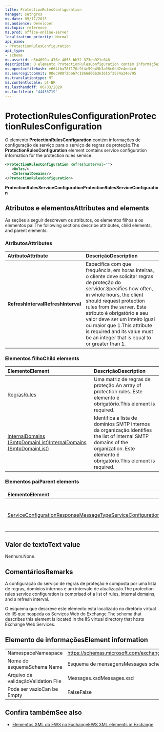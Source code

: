 ```yaml
---
title: ProtectionRulesConfiguration
manager: sethgros
ms.date: 09/17/2015
ms.audience: Developer
ms.topic: reference
ms.prod: office-online-server
localization_priority: Normal
api_name:
- ProtectionRulesConfiguration
api_type:
- schema
ms.assetid: e5b4699a-476e-4053-bb52-873eb921c046
description: O elemento ProtectionRulesConfiguration contém informações de configuração de serviço para o serviço de regras de proteção.
ms.openlocfilehash: e664fba78f170c9f4c59b49b3a08c0dd2e4ed4cd
ms.sourcegitcommit: 88ec988f2bb67c1866d06b361615f3674a24e795
ms.translationtype: MT
ms.contentlocale: pt-BR
ms.lasthandoff: 06/03/2020
ms.locfileid: "44456719"
---
```

# <a name="protectionrulesconfiguration"></a><span data-ttu-id="a2edf-103">ProtectionRulesConfiguration</span><span class="sxs-lookup"><span data-stu-id="a2edf-103">ProtectionRulesConfiguration</span></span>

<span data-ttu-id="a2edf-104">O elemento **ProtectionRulesConfiguration** contém informações de configuração de serviço para o serviço de regras de proteção.</span><span class="sxs-lookup"><span data-stu-id="a2edf-104">The **ProtectionRulesConfiguration** element contains service configuration information for the protection rules service.</span></span> 
  
```XML
<ProtectionRulesConfiguration RefreshInterval="">
   <Rules/>
   <InternalDomains/>
</ProtectionRulesConfiguration>
```

 <span data-ttu-id="a2edf-105">**ProtectionRulesServiceConfiguration**</span><span class="sxs-lookup"><span data-stu-id="a2edf-105">**ProtectionRulesServiceConfiguration**</span></span>
## <a name="attributes-and-elements"></a><span data-ttu-id="a2edf-106">Atributos e elementos</span><span class="sxs-lookup"><span data-stu-id="a2edf-106">Attributes and elements</span></span>

<span data-ttu-id="a2edf-107">As seções a seguir descrevem os atributos, os elementos filhos e os elementos pai.</span><span class="sxs-lookup"><span data-stu-id="a2edf-107">The following sections describe attributes, child elements, and parent elements.</span></span>
  
### <a name="attributes"></a><span data-ttu-id="a2edf-108">Atributos</span><span class="sxs-lookup"><span data-stu-id="a2edf-108">Attributes</span></span>

|<span data-ttu-id="a2edf-109">**Atributo**</span><span class="sxs-lookup"><span data-stu-id="a2edf-109">**Attribute**</span></span>|<span data-ttu-id="a2edf-110">**Descrição**</span><span class="sxs-lookup"><span data-stu-id="a2edf-110">**Description**</span></span>|
|:-----|:-----|
|<span data-ttu-id="a2edf-111">**RefreshInterval**</span><span class="sxs-lookup"><span data-stu-id="a2edf-111">**RefreshInterval**</span></span> <br/> |<span data-ttu-id="a2edf-112">Especifica com que frequência, em horas inteiras, o cliente deve solicitar regras de proteção do servidor.</span><span class="sxs-lookup"><span data-stu-id="a2edf-112">Specifies how often, in whole hours, the client should request protection rules from the server.</span></span> <span data-ttu-id="a2edf-113">Este atributo é obrigatório e seu valor deve ser um inteiro igual ou maior que 1.</span><span class="sxs-lookup"><span data-stu-id="a2edf-113">This attribute is required and its value must be an integer that is equal to or greater than 1.</span></span>  <br/> |
   
### <a name="child-elements"></a><span data-ttu-id="a2edf-114">Elementos filho</span><span class="sxs-lookup"><span data-stu-id="a2edf-114">Child elements</span></span>

|<span data-ttu-id="a2edf-115">**Elemento**</span><span class="sxs-lookup"><span data-stu-id="a2edf-115">**Element**</span></span>|<span data-ttu-id="a2edf-116">**Descrição**</span><span class="sxs-lookup"><span data-stu-id="a2edf-116">**Description**</span></span>|
|:-----|:-----|
|[<span data-ttu-id="a2edf-117">Regras</span><span class="sxs-lookup"><span data-stu-id="a2edf-117">Rules </span></span>](rules-ex15websvcsotherref.md) <br/> |<span data-ttu-id="a2edf-118">Uma matriz de regras de proteção.</span><span class="sxs-lookup"><span data-stu-id="a2edf-118">An array of protection rules.</span></span> <span data-ttu-id="a2edf-119">Este elemento é obrigatório.</span><span class="sxs-lookup"><span data-stu-id="a2edf-119">This element is required.</span></span>  <br/> |
|[<span data-ttu-id="a2edf-120">InternalDomains (SmtpDomainList)</span><span class="sxs-lookup"><span data-stu-id="a2edf-120">InternalDomains (SmtpDomainList)</span></span>](internaldomains-smtpdomainlist.md) <br/> |<span data-ttu-id="a2edf-121">Identifica a lista de domínios SMTP internos da organização.</span><span class="sxs-lookup"><span data-stu-id="a2edf-121">Identifies the list of internal SMTP domains of the organization.</span></span> <span data-ttu-id="a2edf-122">Este elemento é obrigatório.</span><span class="sxs-lookup"><span data-stu-id="a2edf-122">This element is required.</span></span>  <br/> |
   
### <a name="parent-elements"></a><span data-ttu-id="a2edf-123">Elementos pai</span><span class="sxs-lookup"><span data-stu-id="a2edf-123">Parent elements</span></span>

|<span data-ttu-id="a2edf-124">**Elemento**</span><span class="sxs-lookup"><span data-stu-id="a2edf-124">**Element**</span></span>|<span data-ttu-id="a2edf-125">**Descrição**</span><span class="sxs-lookup"><span data-stu-id="a2edf-125">**Description**</span></span>|
|:-----|:-----|
|[<span data-ttu-id="a2edf-126">ServiceConfigurationResponseMessageType</span><span class="sxs-lookup"><span data-stu-id="a2edf-126">ServiceConfigurationResponseMessageType</span></span>](serviceconfigurationresponsemessagetype.md) <br/> |<span data-ttu-id="a2edf-127">Contém definições de configuração de serviço.</span><span class="sxs-lookup"><span data-stu-id="a2edf-127">Contains service configuration settings.</span></span>  <br/> |
   
## <a name="text-value"></a><span data-ttu-id="a2edf-128">Valor de texto</span><span class="sxs-lookup"><span data-stu-id="a2edf-128">Text value</span></span>

<span data-ttu-id="a2edf-129">Nenhum.</span><span class="sxs-lookup"><span data-stu-id="a2edf-129">None.</span></span>
  
## <a name="remarks"></a><span data-ttu-id="a2edf-130">Comentários</span><span class="sxs-lookup"><span data-stu-id="a2edf-130">Remarks</span></span>

<span data-ttu-id="a2edf-131">A configuração do serviço de regras de proteção é composta por uma lista de regras, domínios internos e um intervalo de atualização.</span><span class="sxs-lookup"><span data-stu-id="a2edf-131">The protection rules service configuration is comprised of a list of rules, internal domains, and a refresh interval.</span></span>
  
<span data-ttu-id="a2edf-132">O esquema que descreve este elemento está localizado no diretório virtual do IIS que hospeda os Serviços Web do Exchange.</span><span class="sxs-lookup"><span data-stu-id="a2edf-132">The schema that describes this element is located in the IIS virtual directory that hosts Exchange Web Services.</span></span>
  
## <a name="element-information"></a><span data-ttu-id="a2edf-133">Elemento de informações</span><span class="sxs-lookup"><span data-stu-id="a2edf-133">Element information</span></span>

|||
|:-----|:-----|
|<span data-ttu-id="a2edf-134">Namespace</span><span class="sxs-lookup"><span data-stu-id="a2edf-134">Namespace</span></span>  <br/> |https://schemas.microsoft.com/exchange/services/2006/messages  <br/> |
|<span data-ttu-id="a2edf-135">Nome do esquema</span><span class="sxs-lookup"><span data-stu-id="a2edf-135">Schema Name</span></span>  <br/> |<span data-ttu-id="a2edf-136">Esquema de mensagens</span><span class="sxs-lookup"><span data-stu-id="a2edf-136">Messages schema</span></span>  <br/> |
|<span data-ttu-id="a2edf-137">Arquivo de validação</span><span class="sxs-lookup"><span data-stu-id="a2edf-137">Validation File</span></span>  <br/> |<span data-ttu-id="a2edf-138">Messages.xsd</span><span class="sxs-lookup"><span data-stu-id="a2edf-138">Messages.xsd</span></span>  <br/> |
|<span data-ttu-id="a2edf-139">Pode ser vazio</span><span class="sxs-lookup"><span data-stu-id="a2edf-139">Can be Empty</span></span>  <br/> |<span data-ttu-id="a2edf-140">False</span><span class="sxs-lookup"><span data-stu-id="a2edf-140">False</span></span>  <br/> |
   
## <a name="see-also"></a><span data-ttu-id="a2edf-141">Confira também</span><span class="sxs-lookup"><span data-stu-id="a2edf-141">See also</span></span>



- [<span data-ttu-id="a2edf-142">Elementos XML do EWS no Exchange</span><span class="sxs-lookup"><span data-stu-id="a2edf-142">EWS XML elements in Exchange</span></span>](ews-xml-elements-in-exchange.md)

